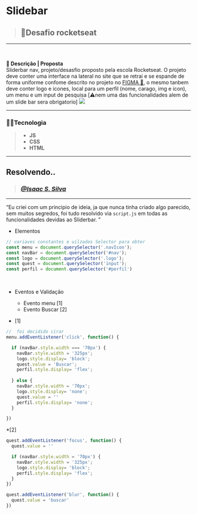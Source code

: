 <!-- titulo -->
# **Slidebar**
<!-- qual exercicio ? -->
> ## 🚀Desafio rocketseat
---

</br>

<!-- Descrição do exercisio proposto pelo professor -->
**📄 Descrição | Proposta** </br>
Sliderbar nav, projeto/desasfio proposto pela escola Rocketseat.
O projeto deve conter uma interface na lateral no site que se retrai e se espande de forma uniforme confome descrito no projeto no <a href="https://www.figma.com/file/iOuqAlZvhAMkkfjCMFyc7Y/DD-%2F-Sidebar-Responsiva/duplicate">FIGMA 🎨</a>, o mesmo tanbem deve conter logo e icones, local para um perfil (nome, carago, img e icon), um menu e um input de pesquisa [⚠️nem uma das funcionalidades alem de um slide bar sera obrigatorio]
<img src="https://efficient-sloth-d85.notion.site/image/https%3A%2F%2Fs3-us-west-2.amazonaws.com%2Fsecure.notion-static.com%2F36165949-0a72-4b11-8075-904fbf6021f3%2FAnimao.gif?table=block&id=cc482a76-c8aa-412c-bf86-e8049fc208bd&spaceId=08f749ff-d06d-49a8-a488-9846e081b224&userId=&cache=v2">

---
<!-- tecnologia utilizada -->
### 🧑‍💻Tecnologia
> * **JS**
> * **CSS**
>  * **HTML**
---

<!-- aqui iremos mostrar como foi resolvido -->
## **Resolvendo..**
> ### <a href="https://github.com/IsaacGSS"> ***@Isaac S. Silva***</a>
---
<!-- resumo e/ou descrição da comclusão -->
<q>Eu criei com um principio de ideia, ja que nunca tinha criado algo parecido, sem muitos segredos, foi tudo resolvido via <code>script.js</code> em todas as funcionalidades devidas ao Sliderbar. </q>
</br>

<!-- topicos da resoluçãao -->
* Elementos
```js
// variaves constantes e uilzados Selector para obter
const menu = document.querySelector('.navIcon');
const navBar = document.querySelector('#nav');
const logo = document.querySelector('.logo');
const quest = document.querySelector('input');
const perfil = document.querySelector('#perfil')
```
</br>

* Eventos e Validação

  * Evento menu [1]
  * Evento Buscar [2]
* [1]
```js
//  foi decidido cirar
menu.addEventListener('click', function() {

  if (navBar.style.width === '70px') {
    navBar.style.width = '325px';
    logo.style.display= 'block';
    quest.value = 'Buscar'; 
    perfil.style.display= 'flex';   
    
  } else {
    navBar.style.width = '70px';
    logo.style.display= 'none';
    quest.value = ''
    perfil.style.display= 'none';
  }

})
```
*[2]
```js
quest.addEventListener('focus', function() {
  quest.value = ''

  if (navBar.style.width = '70px') {
    navBar.style.width = '325px';
    logo.style.display= 'block';  
    perfil.style.display= 'flex';
  }
})

quest.addEventListener('blur', function() {
  quest.value = 'buscar'
})
```